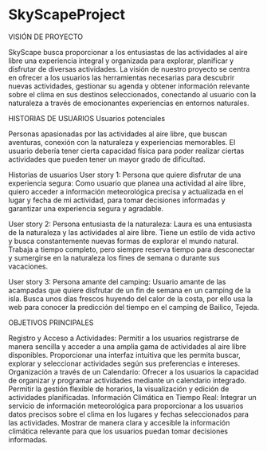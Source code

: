 # SkyScapeProject

VISIÓN DE PROYECTO

SkyScape busca proporcionar a los entusiastas de las actividades al aire libre una experiencia integral y organizada para explorar, planificar y disfrutar de diversas actividades. La visión de nuestro proyecto se centra en ofrecer a los usuarios las herramientas necesarias para descubrir nuevas actividades, gestionar su agenda y obtener información relevante sobre el clima en sus destinos seleccionados, conectando al usuario con la naturaleza a través de emocionantes experiencias en entornos naturales. 

HISTORIAS DE USUARIOS
Usuarios potenciales

Personas apasionadas por las actividades al aire libre, que buscan aventuras, conexión con la naturaleza y experiencias memorables. El usuario debería tener cierta capacidad física para poder realizar ciertas actividades que pueden tener un mayor grado de dificultad.


Historias de usuarios
User story 1:
Persona que quiere disfrutar de una experiencia segura:
Como usuario que planea una actividad al aire libre, quiero acceder a información meteorológica precisa y actualizada en el lugar y fecha de mi actividad, para tomar decisiones informadas y garantizar una experiencia segura y agradable.

User story 2:
Persona entusiasta de la naturaleza:
Laura es una entusiasta de la naturaleza y las actividades al aire libre. Tiene un estilo de vida activo y busca constantemente nuevas formas de explorar el mundo natural. Trabaja a tiempo completo, pero siempre reserva tiempo para desconectar y sumergirse en la naturaleza los fines de semana o durante sus vacaciones.

User story 3:
Persona amante del camping:
Usuario amante de las acampadas que quiere disfrutar de  un fin de semana en un camping de la isla. Busca unos días frescos huyendo del calor de la costa, por ello usa la web para conocer la predicción del tiempo en el camping de Bailico, Tejeda.

OBJETIVOS PRINCIPALES

Registro y Acceso a Actividades:
Permitir a los usuarios registrarse de manera sencilla y acceder a una amplia gama de actividades al aire libre disponibles.
Proporcionar una interfaz intuitiva que les permita buscar, explorar y seleccionar actividades según sus preferencias e intereses.
Organización a través de un Calendario:
Ofrecer a los usuarios la capacidad de organizar y programar actividades mediante un calendario integrado.
Permitir la gestión flexible de horarios, la visualización y edición de actividades planificadas.
Información Climática en Tiempo Real:
Integrar un servicio de información meteorológica para proporcionar a los usuarios datos precisos sobre el clima en los lugares y fechas seleccionados para las actividades.
Mostrar de manera clara y accesible la información climática relevante para que los usuarios puedan tomar decisiones informadas.

